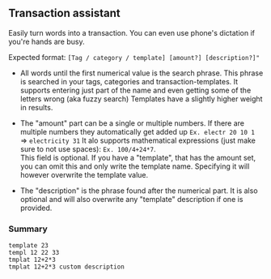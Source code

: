 ## Transaction assistant

Easily turn words into a transaction. You can even use phone's dictation if you're hands are busy.

Expected format: ```[Tag / category / template] [amount?] [description?]"```


 - All words until the first numerical value is the search phrase. This phrase is searched in your tags, categories and transaction-templates. It supports entering just part of the name and even getting some of the letters wrong (aka fuzzy search)
Templates have a slightly higher weight in results.


- The "amount" part can be a single or multiple numbers. If there are multiple numbers they automatically get added up
`Ex. electr 20 10 1` => `electricity 31`
It alo supports mathematical expressions (just make sure to not use spaces): `Ex. 100/4+24*7`.
<br> This field is optional. If you have a "template", that has the amount set, you can omit this and only write the 
template name. Specifying it will however overwrite the template value.


- The "description" is the phrase found after the numerical part. It is also optional and will also overwrite any
"template" description if one is provided. 

<h3>Summary</h3>

```
template 23
templ 12 22 33
tmplat 12+2*3
tmplat 12+2*3 custom description
```